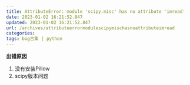 ```yaml
---
title: AttributeError: module 'scipy.misc' has no attribute 'imread'
date: 2023-01-02 16:21:52.847
updated: 2023-01-02 16:21:52.847
url: /archives/attributeerrormodulescipymischasnoattributeimread
categories: 
tags: bug合集 | python
---
```


**出错原因**
1. 没有安装Pillow
2. scipy版本问题